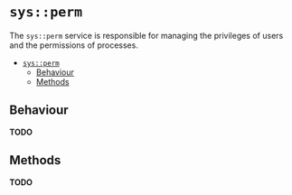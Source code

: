 # `sys::perm`
The `sys::perm` service is responsible for managing
the privileges of users and the permissions of processes.

- [`sys::perm`](#sysperm)
  - [Behaviour](#behaviour)
  - [Methods](#methods)

## Behaviour
**TODO**

## Methods
**TODO**